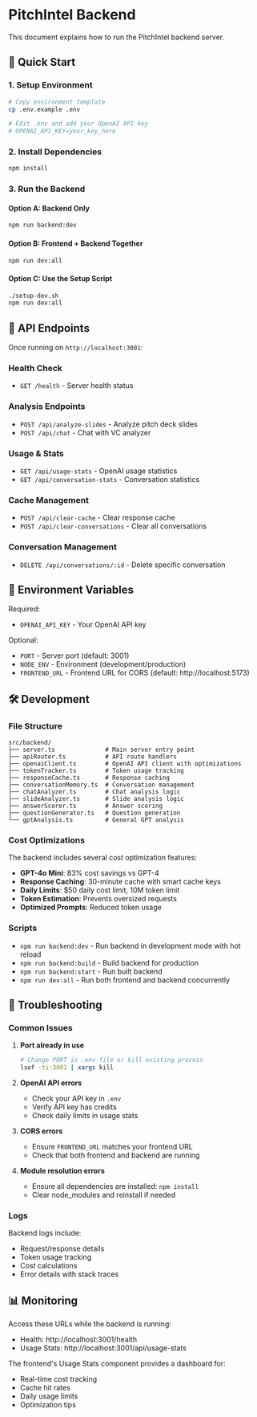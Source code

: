 # PitchIntel Backend

This document explains how to run the PitchIntel backend server.

## 🚀 Quick Start

### 1. Setup Environment

```bash
# Copy environment template
cp .env.example .env

# Edit .env and add your OpenAI API key
# OPENAI_API_KEY=your_key_here
```

### 2. Install Dependencies

```bash
npm install
```

### 3. Run the Backend

#### Option A: Backend Only

```bash
npm run backend:dev
```

#### Option B: Frontend + Backend Together

```bash
npm run dev:all
```

#### Option C: Use the Setup Script

```bash
./setup-dev.sh
npm run dev:all
```

## 📡 API Endpoints

Once running on `http://localhost:3001`:

### Health Check

- `GET /health` - Server health status

### Analysis Endpoints

- `POST /api/analyze-slides` - Analyze pitch deck slides
- `POST /api/chat` - Chat with VC analyzer

### Usage & Stats

- `GET /api/usage-stats` - OpenAI usage statistics
- `GET /api/conversation-stats` - Conversation statistics

### Cache Management

- `POST /api/clear-cache` - Clear response cache
- `POST /api/clear-conversations` - Clear all conversations

### Conversation Management

- `DELETE /api/conversations/:id` - Delete specific conversation

## 🔧 Environment Variables

Required:

- `OPENAI_API_KEY` - Your OpenAI API key

Optional:

- `PORT` - Server port (default: 3001)
- `NODE_ENV` - Environment (development/production)
- `FRONTEND_URL` - Frontend URL for CORS (default: http://localhost:5173)

## 🛠 Development

### File Structure

```
src/backend/
├── server.ts              # Main server entry point
├── apiRouter.ts           # API route handlers
├── openaiClient.ts        # OpenAI API client with optimizations
├── tokenTracker.ts        # Token usage tracking
├── responseCache.ts       # Response caching
├── conversationMemory.ts  # Conversation management
├── chatAnalyzer.ts        # Chat analysis logic
├── slideAnalyzer.ts       # Slide analysis logic
├── answerScorer.ts        # Answer scoring
├── questionGenerator.ts   # Question generation
└── gptAnalysis.ts         # General GPT analysis
```

### Cost Optimizations

The backend includes several cost optimization features:

- **GPT-4o Mini**: 83% cost savings vs GPT-4
- **Response Caching**: 30-minute cache with smart cache keys
- **Daily Limits**: $50 daily cost limit, 10M token limit
- **Token Estimation**: Prevents oversized requests
- **Optimized Prompts**: Reduced token usage

### Scripts

- `npm run backend:dev` - Run backend in development mode with hot reload
- `npm run backend:build` - Build backend for production
- `npm run backend:start` - Run built backend
- `npm run dev:all` - Run both frontend and backend concurrently

## 🚨 Troubleshooting

### Common Issues

1. **Port already in use**

   ```bash
   # Change PORT in .env file or kill existing process
   lsof -ti:3001 | xargs kill
   ```

2. **OpenAI API errors**

   - Check your API key in `.env`
   - Verify API key has credits
   - Check daily limits in usage stats

3. **CORS errors**

   - Ensure `FRONTEND_URL` matches your frontend URL
   - Check that both frontend and backend are running

4. **Module resolution errors**
   - Ensure all dependencies are installed: `npm install`
   - Clear node_modules and reinstall if needed

### Logs

Backend logs include:

- Request/response details
- Token usage tracking
- Cost calculations
- Error details with stack traces

## 📊 Monitoring

Access these URLs while the backend is running:

- Health: http://localhost:3001/health
- Usage Stats: http://localhost:3001/api/usage-stats

The frontend's Usage Stats component provides a dashboard for:

- Real-time cost tracking
- Cache hit rates
- Daily usage limits
- Optimization tips
